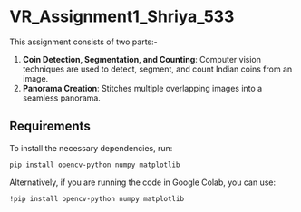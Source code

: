 # VR_Assignment1_Shriya_533
This assignment consists of two parts:- 
1. **Coin Detection, Segmentation, and Counting**: Computer vision techniques are used to detect, segment, and count Indian coins from an image.
2. **Panorama Creation**: Stitches multiple overlapping images into a seamless panorama.

## Requirements
To install the necessary dependencies, run:

```bash
pip install opencv-python numpy matplotlib
```
Alternatively, if you are running the code in Google Colab, you can use:
```bash
!pip install opencv-python numpy matplotlib
```

